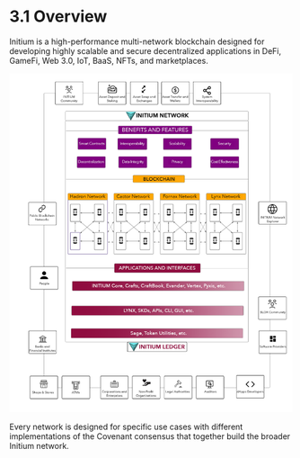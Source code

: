 # 3.1 Overview

Initium is a high-performance multi-network blockchain designed for developing highly scalable and secure decentralized applications in DeFi, GameFi, Web 3.0, IoT, BaaS, NFTs, and marketplaces.&#x20;

![Fig. 3. Initium networks and ecosystem. ](../.gitbook/assets/NETWORKS.png)

Every network is designed for specific use cases with different implementations of the Covenant consensus that together build the broader Initium network.&#x20;
